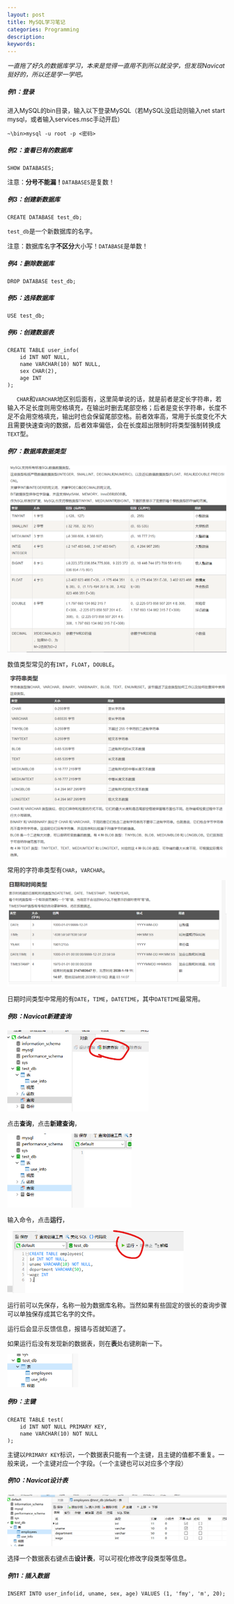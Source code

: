 ```yaml
---
layout: post
title: MySQL学习笔记
categories: Programming
description: 
keywords: 
---
```


*一直拖了好久的数据库学习，本来是觉得一直用不到所以就没学，但发现Navicat挺好的，所以还是学一学吧。*

<!--more-->

##### 例1：登录

进入MySQL的bin目录，输入以下登录MySQL（若MySQL没启动则输入net start mysql，或者输入services.msc手动开启）

```
~\bin>mysql -u root -p <密码>
```

##### 例2：查看已有的数据库

```mysql
SHOW DATABASES;
```

注意：**分号不能漏！**`DATABASES`是复数！

##### 例3：创建新数据库

```mysql
CREATE DATABASE test_db;
```

`test_db`是一个新数据库的名字。

注意：数据库名字**不区分**大小写！`DATABASE`是单数！

##### 例4：删除数据库

```mysql
DROP DATABASE test_db;
```

##### 例5：选择数据库

```mysql
USE test_db;
```

##### 例6：创建数据表

```mysql
CREATE TABLE user_info(
    id INT NOT NULL,
    name VARCHAR(10) NOT NULL,
    sex CHAR(2),
    age INT
);
```

`	CHAR`和`VARCHAR`地区别后面有，这里简单说的话，就是前者是定长字符串，若输入不足长度则用空格填充，在输出时删去尾部空格；后者是变长字符串，长度不足不会用空格填充，输出时也会保留尾部空格。前者效率高，常用于长度变化不大且需要快速查询的数据，后者效率偏低，会在长度超出限制时将类型强制转换成`TEXT`型。

##### 例7：数据库数据类型

<img src="/images/posts/MySQL_N/MySQL数值类型.png" alt="numbers" style="zoom:60%;" />

数值类型常见的有`INT`，`FLOAT`，`DOUBLE`。

<img src="/images/posts/MySQL_N/MySQL字符串类型.png" alt="strings" style="zoom:60%;" />

常用的字符串类型有`CHAR`，`VARCHAR`。

<img src="/images/posts/MySQL_N/MySQL日期时间类型.png" alt="datetime" style="zoom:60%;" />

日期时间类型中常用的有`DATE`，`TIME`，`DATETIME`，其中`DATETIME`最常用。

##### 例8：Navicat新建查询

<img src="/images/posts/MySQL_N/navi00.png" alt="navi00" style="zoom:60%;" />

点击**查询**，点击**新建查询**，

<img src="/images/posts/MySQL_N/navi01.png" alt="navi01" style="zoom:60%;" />

输入命令，点击**运行**，

<img src="/images/posts/MySQL_N/navi02.png" alt="navi02" style="zoom:60%;" />

运行前可以先保存，名称一般为数据库名称。当然如果有些固定的很长的查询步骤可以单独保存成其它名字的文件。

运行后会显示反馈信息，报错与否就知道了。

如果运行后没有发现新的数据表，则在**表**处右键刷新一下。

<img src="/images/posts/MySQL_N/navi03.png" alt="navi03" style="zoom:60%;" />

##### 例9：主键

```mysql
CREATE TABLE test(
    id INT NOT NULL PRIMARY KEY,
    name VARCHAR(10) NOT NULL
);
```

主键以`PRIMARY KEY`标识，一个数据表只能有一个主键，且主键的值都不重复。一般来说，一个主键对应一个字段。（一个主键也可以对应多个字段）

##### 例10：Navicat设计表

<img src="/images/posts/MySQL_N/navi04.png" alt="navi04" style="zoom:60%;" />

选择一个数据表右键点击**设计表**，可以可视化修改字段类型等信息。

##### 例11：插入数据

```mysql
INSERT INTO user_info(id, uname, sex, age) VALUES (1, 'fmy', 'm', 20);
```

